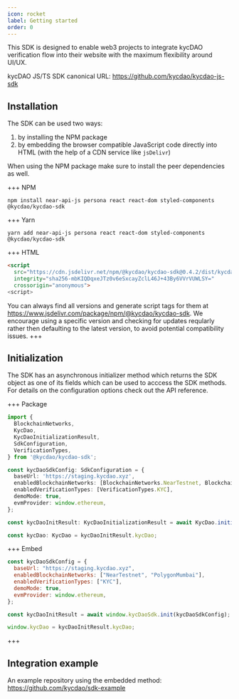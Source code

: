 ```yaml
---
icon: rocket
label: Getting started
order: 0
---
```


This SDK is designed to enable web3 projects to integrate kycDAO verification flow into their website with the maximum flexibility around UI/UX.

kycDAO JS/TS SDK canonical URL: https://github.com/kycdao/kycdao-js-sdk

## Installation

The SDK can be used two ways:
1. by installing the NPM package
2. by embedding the browser compatible JavaScript code directly into HTML (with the help of a CDN service like `jsDelivr`)

When using the NPM package make sure to install the peer dependencies as well.

+++ NPM
```
npm install near-api-js persona react react-dom styled-components @kycdao/kycdao-sdk
```

+++ Yarn
```
yarn add near-api-js persona react react-dom styled-components @kycdao/kycdao-sdk
```

+++ HTML
```html
<script
  src="https://cdn.jsdelivr.net/npm/@kycdao/kycdao-sdk@0.4.2/dist/kycdao-sdk.min.js"
  integrity="sha256-mbKIQDqxeJTz0v6eSxcayZclL46J+43By6VVrVUWLSY="
  crossorigin="anonymous">
<script>
```

You can always find all versions and generate script tags for them at https://www.jsdelivr.com/package/npm/@kycdao/kycdao-sdk. We encourage using a specific version and checking for updates reqularly rather then defaulting to the latest version, to avoid potential compatibility issues.
+++

## Initialization

The SDK has an asynchronous initializer method which returns the SDK object as one of its fields which can be used to acccess the SDK methods. For details on the configuration options check out the API reference.

+++ Package
```typescript
import {
  BlockchainNetworks,
  KycDao,
  KycDaoInitializationResult,
  SdkConfiguration,
  VerificationTypes,
} from '@kycdao/kycdao-sdk';

const kycDaoSdkConfig: SdkConfiguration = {
  baseUrl: 'https://staging.kycdao.xyz',
  enabledBlockchainNetworks: [BlockchainNetworks.NearTestnet, BlockchainNetworks.PolygonMumbai],
  enabledVerificationTypes: [VerificationTypes.KYC],
  demoMode: true,
  evmProvider: window.ethereum,
};

const kycDaoInitResult: KycDaoInitializationResult = await KycDao.initialize(kycDaoSdkConfig);

const kycDao: KycDao = kycDaoInitResult.kycDao;
```

+++ Embed
```javascript
const kycDaoSdkConfig = {
  baseUrl: "https://staging.kycdao.xyz",
  enabledBlockchainNetworks: ["NearTestnet", "PolygonMumbai"],
  enabledVerificationTypes: ["KYC"],
  demoMode: true,
  evmProvider: window.ethereum,
};

const kycDaoInitResult = await window.kycDaoSdk.init(kycDaoSdkConfig);

window.kycDao = kycDaoInitResult.kycDao;
```
+++

## Integration example

An example repository using the embedded method: https://github.com/kycdao/sdk-example
